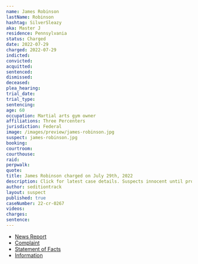 ```yaml
---
name: James Robinson
lastName: Robinson
hashtag: SilverSleazy
aka: Master J
residence: Pennsylvania
status: Charged
date: 2022-07-29
charged: 2022-07-29
indicted:
convicted:
acquitted:
sentenced:
dismissed:
deceased:
plea_hearing:
trial_date:
trial_type:
sentencing:
age: 60
occupation: Martial arts gym owner
affiliations: Three Percenters
jurisdiction: Federal
image: /images/preview/james-robinson.jpg
suspect: james-robinson.jpg
booking:
courtroom:
courthouse:
raid:
perpwalk:
quote:
title: James Robinson charged on July 29th, 2022
description: Click for latest case details. Suspects innocent until proven guilty.
author: seditiontrack
layout: suspect
published: true
caseNumber: 22-cr-0267
videos:
charges:
sentence:
---
```

- [News Report](https://www.inquirer.com/news/james-jim-robinson-capitol-riot-pennsylvania-martial-arts-20220809.html)
- [Complaint](https://www.justice.gov/usao-dc/case-multi-defendant/file/1525361/download)
- [Statement of Facts](https://www.justice.gov/usao-dc/case-multi-defendant/file/1525366/download)
- [Information](https://www.justice.gov/usao-dc/case-multi-defendant/file/1525371/download)
